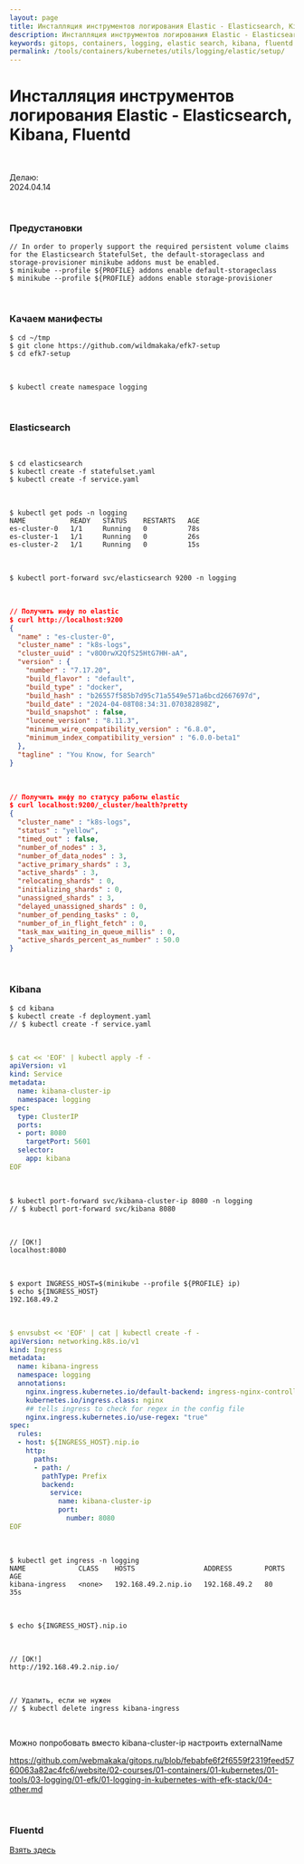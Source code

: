 ```yaml
---
layout: page
title: Инсталляция инструментов логирования Elastic - Elasticsearch, Kibana, Fluentd
description: Инсталляция инструментов логирования Elastic - Elasticsearch, Kibana, Fluentd
keywords: gitops, containers, logging, elastic search, kibana, fluentd
permalink: /tools/containers/kubernetes/utils/logging/elastic/setup/
---
```


# Инсталляция инструментов логирования Elastic - Elasticsearch, Kibana, Fluentd

<br/>

Делаю:  
2024.04.14

<br/>

### Предустановки

```
// In order to properly support the required persistent volume claims for the Elasticsearch StatefulSet, the default-storageclass and storage-provisioner minikube addons must be enabled.
$ minikube --profile ${PROFILE} addons enable default-storageclass
$ minikube --profile ${PROFILE} addons enable storage-provisioner
```

<br/>

### Качаем манифесты

```
$ cd ~/tmp
$ git clone https://github.com/wildmakaka/efk7-setup
$ cd efk7-setup
```

<br/>

```
$ kubectl create namespace logging
```

<br/>

### Elasticsearch

<br/>

```
$ cd elasticsearch
$ kubectl create -f statefulset.yaml
$ kubectl create -f service.yaml
```

<br/>

```
$ kubectl get pods -n logging
NAME           READY   STATUS    RESTARTS   AGE
es-cluster-0   1/1     Running   0          78s
es-cluster-1   1/1     Running   0          26s
es-cluster-2   1/1     Running   0          15s

```

<br/>

```
$ kubectl port-forward svc/elasticsearch 9200 -n logging
```

<br/>

```json
// Получить инфу по elastic
$ curl http://localhost:9200
{
  "name" : "es-cluster-0",
  "cluster_name" : "k8s-logs",
  "cluster_uuid" : "v8O0rwX2QfS25HtG7HH-aA",
  "version" : {
    "number" : "7.17.20",
    "build_flavor" : "default",
    "build_type" : "docker",
    "build_hash" : "b26557f585b7d95c71a5549e571a6bcd2667697d",
    "build_date" : "2024-04-08T08:34:31.070382898Z",
    "build_snapshot" : false,
    "lucene_version" : "8.11.3",
    "minimum_wire_compatibility_version" : "6.8.0",
    "minimum_index_compatibility_version" : "6.0.0-beta1"
  },
  "tagline" : "You Know, for Search"
}
```

<br/>

```json
// Получить инфу по статусу работы elastic
$ curl localhost:9200/_cluster/health?pretty
{
  "cluster_name" : "k8s-logs",
  "status" : "yellow",
  "timed_out" : false,
  "number_of_nodes" : 3,
  "number_of_data_nodes" : 3,
  "active_primary_shards" : 3,
  "active_shards" : 3,
  "relocating_shards" : 0,
  "initializing_shards" : 0,
  "unassigned_shards" : 3,
  "delayed_unassigned_shards" : 0,
  "number_of_pending_tasks" : 0,
  "number_of_in_flight_fetch" : 0,
  "task_max_waiting_in_queue_millis" : 0,
  "active_shards_percent_as_number" : 50.0
}
```

<br/>

### Kibana

```
$ cd kibana
$ kubectl create -f deployment.yaml
// $ kubectl create -f service.yaml
```

<br/>

```yaml
$ cat << 'EOF' | kubectl apply -f -
apiVersion: v1
kind: Service
metadata:
  name: kibana-cluster-ip
  namespace: logging
spec:
  type: ClusterIP
  ports:
  - port: 8080
    targetPort: 5601
  selector:
    app: kibana
EOF
```

<br/>

```
$ kubectl port-forward svc/kibana-cluster-ip 8080 -n logging
// $ kubectl port-forward svc/kibana 8080
```

<br/>

```
// [OK!]
localhost:8080
```

<br/>

```
$ export INGRESS_HOST=$(minikube --profile ${PROFILE} ip)
$ echo ${INGRESS_HOST}
192.168.49.2
```

<br/>

```yaml
$ envsubst << 'EOF' | cat | kubectl create -f -
apiVersion: networking.k8s.io/v1
kind: Ingress
metadata:
  name: kibana-ingress
  namespace: logging
  annotations:
    nginx.ingress.kubernetes.io/default-backend: ingress-nginx-controller
    kubernetes.io/ingress.class: nginx
    ## tells ingress to check for regex in the config file
    nginx.ingress.kubernetes.io/use-regex: "true"
spec:
  rules:
  - host: ${INGRESS_HOST}.nip.io
    http:
      paths:
      - path: /
        pathType: Prefix
        backend:
          service:
            name: kibana-cluster-ip
            port:
              number: 8080
EOF
```

<br/>

```
$ kubectl get ingress -n logging
NAME             CLASS    HOSTS                 ADDRESS        PORTS   AGE
kibana-ingress   <none>   192.168.49.2.nip.io   192.168.49.2   80      35s
```

<br/>

```
$ echo ${INGRESS_HOST}.nip.io
```

<br/>

```
// [OK!]
http://192.168.49.2.nip.io/
```

<br/>

```
// Удалить, если не нужен
// $ kubectl delete ingress kibana-ingress
```

<br/>

Можно попробовать вместо kibana-cluster-ip настроить externalName

https://github.com/webmakaka/gitops.ru/blob/febabfe6f2f6559f2319feed5760063a82ac4fc6/website/02-courses/01-containers/01-kubernetes/01-tools/03-logging/01-efk/01-logging-in-kubernetes-with-efk-stack/04-other.md

<br/>

### Fluentd

[Взять здесь](/tools/containers/kubernetes/utils/logging/elastic/setup/helm/)
